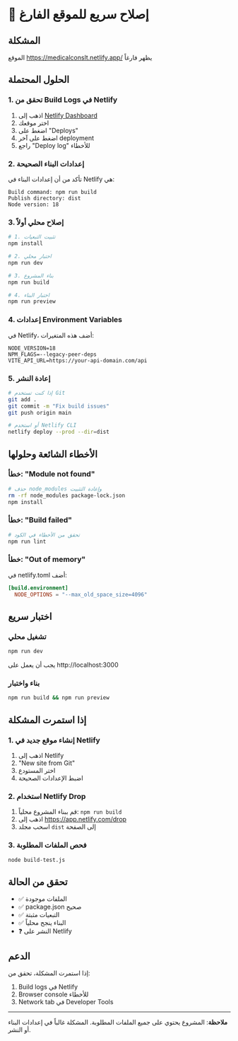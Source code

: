 # 🚨 إصلاح سريع للموقع الفارغ

## المشكلة
الموقع https://medicalconslt.netlify.app/ يظهر فارغاً

## الحلول المحتملة

### 1. تحقق من Build Logs في Netlify
1. اذهب إلى [Netlify Dashboard](https://app.netlify.com)
2. اختر موقعك
3. اضغط على "Deploys"
4. اضغط على آخر deployment
5. راجع "Deploy log" للأخطاء

### 2. إعدادات البناء الصحيحة
تأكد من أن إعدادات البناء في Netlify هي:
```
Build command: npm run build
Publish directory: dist
Node version: 18
```

### 3. إصلاح محلي أولاً
```bash
# 1. تثبيت التبعيات
npm install

# 2. اختبار محلي
npm run dev

# 3. بناء المشروع
npm run build

# 4. اختبار البناء
npm run preview
```

### 4. إعدادات Environment Variables
في Netlify، أضف هذه المتغيرات:
```
NODE_VERSION=18
NPM_FLAGS=--legacy-peer-deps
VITE_API_URL=https://your-api-domain.com/api
```

### 5. إعادة النشر
```bash
# إذا كنت تستخدم Git
git add .
git commit -m "Fix build issues"
git push origin main

# أو استخدم Netlify CLI
netlify deploy --prod --dir=dist
```

## الأخطاء الشائعة وحلولها

### خطأ: "Module not found"
```bash
# حذف node_modules وإعادة التثبيت
rm -rf node_modules package-lock.json
npm install
```

### خطأ: "Build failed"
```bash
# تحقق من الأخطاء في الكود
npm run lint
```

### خطأ: "Out of memory"
في netlify.toml أضف:
```toml
[build.environment]
  NODE_OPTIONS = "--max_old_space_size=4096"
```

## اختبار سريع

### تشغيل محلي
```bash
npm run dev
```
يجب أن يعمل على http://localhost:3000

### بناء واختبار
```bash
npm run build && npm run preview
```

## إذا استمرت المشكلة

### 1. إنشاء موقع جديد في Netlify
1. اذهب إلى Netlify
2. "New site from Git"
3. اختر المستودع
4. اضبط الإعدادات الصحيحة

### 2. استخدام Netlify Drop
1. قم ببناء المشروع محلياً: `npm run build`
2. اذهب إلى https://app.netlify.com/drop
3. اسحب مجلد `dist` إلى الصفحة

### 3. فحص الملفات المطلوبة
```bash
node build-test.js
```

## تحقق من الحالة
- ✅ الملفات موجودة
- ✅ package.json صحيح
- ✅ التبعيات مثبتة
- ✅ البناء ينجح محلياً
- ❓ النشر على Netlify

## الدعم
إذا استمرت المشكلة، تحقق من:
1. Build logs في Netlify
2. Browser console للأخطاء
3. Network tab في Developer Tools

---

**ملاحظة**: المشروع يحتوي على جميع الملفات المطلوبة. المشكلة غالباً في إعدادات البناء أو النشر.
